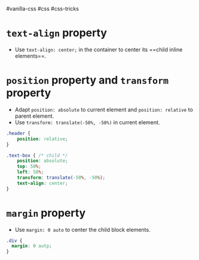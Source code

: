 #vanilla-css  #css #css-tricks 

# `text-align` property
- Use `text-align: center;` in the container to center its ==child inline elements==.
# `position` property and `transform` property
- Adapt `position: absolute` to current element and `position: relative` to parent element.
- Use `transform: translate(-50%, -50%)` in current element.
```CSS
.header {
	position: relative;
}

.text-box { /* child */
	position: absolute;
	top: 50%;
	left: 50%;
	transform: translate(-50%, -50%);
	text-align: center;
}
```

# `margin` property
- Use `margin: 0 auto` to center the child block elements.
```CSS
.div {
  margin: 0 autp;
}
```

